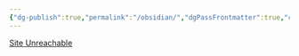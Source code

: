 ```yaml
---
{"dg-publish":true,"permalink":"/obsidian/","dgPassFrontmatter":true,"created":"2024-12-07T16:42:19.103+08:00","updated":"2024-12-07T16:57:43.330+08:00"}
---
```




[Site Unreachable](https://zhuanlan.zhihu.com/p/677556713)